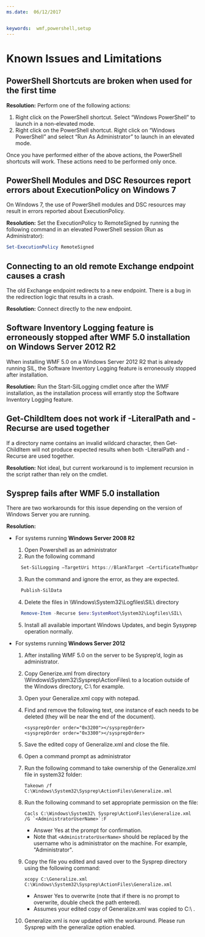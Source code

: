 ```yaml
---
ms.date:  06/12/2017


keywords:  wmf,powershell,setup
---
```


# Known Issues and Limitations

PowerShell Shortcuts are broken when used for the first time
------------------------------------------------------------

**Resolution:** Perform one of the following actions:

1.  Right click on the PowerShell shortcut. Select “Windows PowerShell” to launch in a non-elevated mode.
2.  Right click on the PowerShell shortcut. Right click on “Windows PowerShell” and select “Run As Administrator” to launch in an elevated mode.

Once you have performed either of the above actions, the PowerShell shortcuts will work. These actions need to be performed only once.


PowerShell Modules and DSC Resources report errors about ExecutionPolicy on Windows 7
-------------------------------------------------------------------------------------
On Windows 7, the use of PowerShell modules and DSC resources may result in errors reported about ExecutionPolicy.

**Resolution:** Set the ExecutionPolicy to RemoteSigned by running the following command in an elevated PowerShell session (Run as Administrator):

```powershell
Set-ExecutionPolicy RemoteSigned
```

Connecting to an old remote Exchange endpoint causes a crash
------------------------------------------------------------

The old Exchange endpoint redirects to a new endpoint. There is a bug in the redirection logic that results in a crash.

**Resolution:** Connect directly to the new endpoint.


Software Inventory Logging feature is erroneously stopped after WMF 5.0 installation on Windows Server 2012 R2
-------------------------------------------------------------------------------------------------------------

When installing WMF 5.0 on a Windows Server 2012 R2 that is already running SIL, the Software Inventory Logging feature is erroneously stopped after installation.

**Resolution:** Run the Start-SilLogging cmdlet once after the WMF installation, as the installation process will errantly stop the Software Inventory Logging feature.

Get-ChildItem does not work if -LiteralPath and -Recurse are used together
--------------------------------------------------------------------------

If a directory name contains an invalid wildcard character, then Get-ChildItem will not produce expected results when both
-LiteralPath and -Recurse are used together.

**Resolution:** Not ideal, but current workaround is to implement recursion in the script rather than rely on the cmdlet.


Sysprep fails after WMF 5.0 installation
----------------------------------------

There are two workarounds for this issue depending on the version of Windows Server you are running.

**Resolution:**
- For systems running **Windows Server 2008 R2**
  1. Open Powershell as an administrator
  2. Run the following command

  ```powershell
    Set-SilLogging –TargetUri https://BlankTarget –CertificateThumbprint 0123456789
  ```
  3. Run the command and ignore the error, as they are expected.

  ```powershell
    Publish-SilData
   ```
  4. Delete the files in  \Windows\System32\Logfiles\SIL\ directory

  ```powershell
    Remove-Item -Recurse $env:SystemRoot\System32\Logfiles\SIL\
  ```
  5. Install all available important Windows Updates, and begin Sysyprep operation normally.

- For systems running **Windows Server 2012**
  1. After installing WMF 5.0 on the server to be Sysprep’d, login as administrator.
  2. Copy Generize.xml from directory \Windows\System32\Sysprep\ActionFiles\ to a location outside of the Windows directory, C:\ for example.
  3. Open your Generalize.xml copy with notepad.
  4. Find and remove the following text, one instance of each needs to be deleted (they will be near the end of the document).

     ```
     <sysprepOrder order="0x3200"></sysprepOrder>
     <sysprepOrder order="0x3300"></sysprepOrder>
     ```

  5. Save the edited copy of Generalize.xml and close the file.
  6. Open a command prompt as administrator
  7. Run the following command to take ownership of the Generalize.xml file in system32 folder:

     ```
     Takeown /f C:\Windows\System32\Sysprep\ActionFiles\Generalize.xml
     ```

  8. Run the following command to set appropriate permission on the file:

     ```
     Cacls C:\Windows\System32\ Sysprep\ActionFiles\Generalize.xml /G `<AdministratorUserName>`:F
     ```
     * Answer Yes at the prompt for confirmation.
     * Note that `<AdministratorUserName>` should be replaced by the username who is administrator on the machine. For example, "Administrator".

  9. Copy the file you edited and saved over to the Sysprep directory using the following command:

     ```
     xcopy C:\Generalize.xml C:\Windows\System32\Sysprep\ActionFiles\Generalize.xml
     ```
     * Answer Yes to overwrite (note that if there is no prompt to overwrite, double check the path entered).
     * Assumes your edited copy of Generalize.xml was copied to C:\ .

  10. Generalize.xml is now updated with the workaround. Please run Sysprep with the generalize option enabled.
